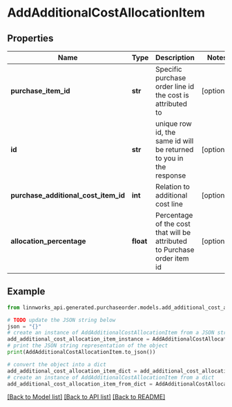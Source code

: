 # AddAdditionalCostAllocationItem


## Properties

Name | Type | Description | Notes
------------ | ------------- | ------------- | -------------
**purchase_item_id** | **str** | Specific purchase order line id the cost is attributed to | [optional] 
**id** | **str** | unique row id, the same id will be returned to you in the response | [optional] 
**purchase_additional_cost_item_id** | **int** | Relation to additional cost line | [optional] 
**allocation_percentage** | **float** | Percentage of the cost that will be attributed to Purchase order item id | [optional] 

## Example

```python
from linnworks_api.generated.purchaseorder.models.add_additional_cost_allocation_item import AddAdditionalCostAllocationItem

# TODO update the JSON string below
json = "{}"
# create an instance of AddAdditionalCostAllocationItem from a JSON string
add_additional_cost_allocation_item_instance = AddAdditionalCostAllocationItem.from_json(json)
# print the JSON string representation of the object
print(AddAdditionalCostAllocationItem.to_json())

# convert the object into a dict
add_additional_cost_allocation_item_dict = add_additional_cost_allocation_item_instance.to_dict()
# create an instance of AddAdditionalCostAllocationItem from a dict
add_additional_cost_allocation_item_from_dict = AddAdditionalCostAllocationItem.from_dict(add_additional_cost_allocation_item_dict)
```
[[Back to Model list]](../README.md#documentation-for-models) [[Back to API list]](../README.md#documentation-for-api-endpoints) [[Back to README]](../README.md)


